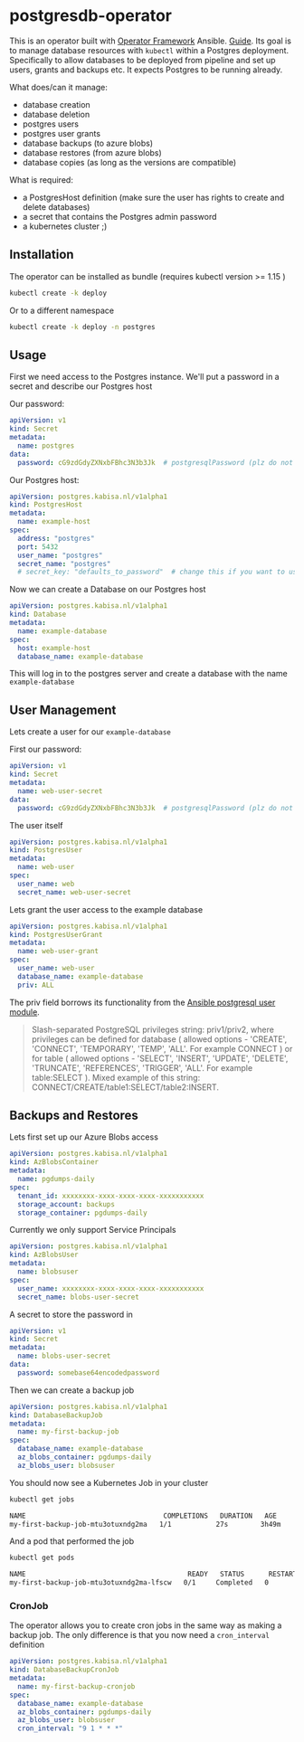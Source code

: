 # postgresdb-operator

This is an operator built with [Operator Framework](https://github.com/operator-framework/operator-sdk) Ansible. [Guide](https://github.com/operator-framework/operator-sdk/blob/master/doc/ansible/user-guide.md).
Its goal is to manage database resources with `kubectl` within a Postgres deployment. Specifically to allow databases to be deployed from pipeline and set up users, grants and backups etc.
It expects Postgres to be running already.

What does/can it manage:
 - database creation
 - database deletion
 - postgres users
 - postgres user grants
 - database backups (to azure blobs)
 - database restores (from azure blobs)
 - database copies (as long as the versions are compatible)
 
What is required:
 - a PostgresHost definition (make sure the user has rights to create and delete databases)
 - a secret that contains the Postgres admin password 
 - a kubernetes cluster ;)
 
## Installation

The operator can be installed as bundle (requires kubectl version >= 1.15 )

```bash
kubectl create -k deploy
```

Or to a different namespace

```bash
kubectl create -k deploy -n postgres
``` 

## Usage

First we need access to the Postgres instance. We'll put a password in a secret and describe our Postgres host

Our password:
```yaml
apiVersion: v1
kind: Secret
metadata:
  name: postgres
data:
  password: cG9zdGdyZXNxbFBhc3N3b3Jk  # postgresqlPassword (plz do not use this pw in production)
```

Our Postgres host:
```yaml
apiVersion: postgres.kabisa.nl/v1alpha1
kind: PostgresHost
metadata:
  name: example-host
spec:
  address: "postgres"
  port: 5432
  user_name: "postgres"
  secret_name: "postgres"
  # secret_key: "defaults_to_password"  # change this if you want to use a different key in your secret yaml
```

Now we can create a Database on our Postgres host

```yaml
apiVersion: postgres.kabisa.nl/v1alpha1
kind: Database
metadata:
  name: example-database
spec:
  host: example-host
  database_name: example-database
```

This will log in to the postgres server and create a database with the name `example-database`

## User Management 

Lets create a user for our `example-database`

First our password:
```yaml
apiVersion: v1
kind: Secret
metadata:
  name: web-user-secret
data:
  password: cG9zdGdyZXNxbFBhc3N3b3Jk  # postgresqlPassword (plz do not use this pw in production)
```

The user itself
```yaml
apiVersion: postgres.kabisa.nl/v1alpha1
kind: PostgresUser
metadata:
  name: web-user
spec:
  user_name: web
  secret_name: web-user-secret
```

Lets grant the user access to the example database

```yaml
apiVersion: postgres.kabisa.nl/v1alpha1
kind: PostgresUserGrant
metadata:
  name: web-user-grant
spec:
  user_name: web-user
  database_name: example-database
  priv: ALL
```

The priv field borrows its functionality from the [Ansible postgresql user module](https://docs.ansible.com/ansible/latest/modules/postgresql_user_module.html).

> Slash-separated PostgreSQL privileges string: priv1/priv2, where privileges can be defined for database ( allowed options - 'CREATE', 'CONNECT', 'TEMPORARY', 'TEMP', 'ALL'. For example CONNECT ) or for table ( allowed options - 'SELECT', 'INSERT', 'UPDATE', 'DELETE', 'TRUNCATE', 'REFERENCES', 'TRIGGER', 'ALL'. For example table:SELECT ). Mixed example of this string: CONNECT/CREATE/table1:SELECT/table2:INSERT.


## Backups and Restores

Lets first set up our Azure Blobs access
```yaml
apiVersion: postgres.kabisa.nl/v1alpha1
kind: AzBlobsContainer
metadata:
  name: pgdumps-daily
spec:
  tenant_id: xxxxxxxx-xxxx-xxxx-xxxx-xxxxxxxxxxx
  storage_account: backups
  storage_container: pgdumps-daily
```

Currently we only support Service Principals
```yaml
apiVersion: postgres.kabisa.nl/v1alpha1
kind: AzBlobsUser
metadata:
  name: blobsuser
spec:
  user_name: xxxxxxxx-xxxx-xxxx-xxxx-xxxxxxxxxxx
  secret_name: blobs-user-secret
```

A secret to store the password in
```yaml
apiVersion: v1
kind: Secret
metadata:
  name: blobs-user-secret
data:
  password: somebase64encodedpassword
```

Then we can create a backup job
```yaml
apiVersion: postgres.kabisa.nl/v1alpha1
kind: DatabaseBackupJob
metadata:
  name: my-first-backup-job
spec:
  database_name: example-database
  az_blobs_container: pgdumps-daily
  az_blobs_user: blobsuser
```

You should now see a Kubernetes Job in your cluster

```bash
kubectl get jobs
```

```bash
NAME                                  COMPLETIONS   DURATION   AGE
my-first-backup-job-mtu3otuxndg2ma   1/1           27s        3h49m
```

And a pod that performed the job
```bash
kubectl get pods
```

```bash
NAME                                        READY   STATUS      RESTARTS   AGE
my-first-backup-job-mtu3otuxndg2ma-lfscw   0/1     Completed   0          3h50m
```

### CronJob

The operator allows you to create cron jobs in the same way as making a backup job. 
The only difference is that you now need a `cron_interval` definition
```yaml
apiVersion: postgres.kabisa.nl/v1alpha1
kind: DatabaseBackupCronJob
metadata:
  name: my-first-backup-cronjob
spec:
  database_name: example-database
  az_blobs_container: pgdumps-daily
  az_blobs_user: blobsuser
  cron_interval: "9 1 * * *"
```
